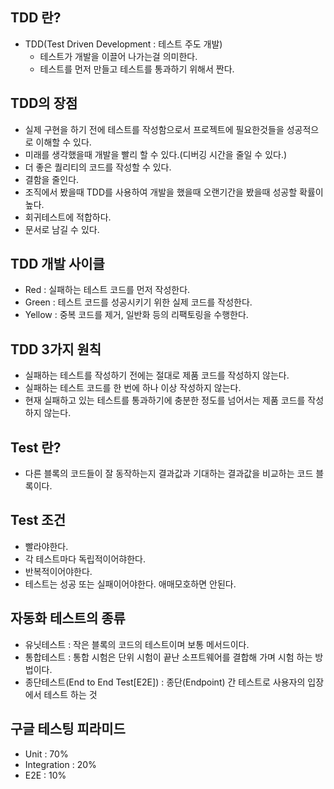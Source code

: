 ## TDD 란?

- TDD(Test Driven Development : 테스트 주도 개발)
  - 테스트가 개발을 이끌어 나가는걸 의미한다.
  - 테스트를 먼저 만들고 테스트를 통과하기 위해서 짠다.

## TDD의 장점

- 실제 구현을 하기 전에 테스트를 작성함으로서 프로젝트에 필요한것들을 성공적으로 이해할 수 있다.
- 미래를 생각했을때 개발을 빨리 할 수 있다.(디버깅 시간을 줄일 수 있다.)
- 더 좋은 퀄리티의 코드를 작성할 수 있다.
- 결함을 줄인다.
- 조직에서 봤을때 TDD를 사용하여 개발을 했을때 오랜기간을 봤을때 성공할 확률이 높다.
- 회귀테스트에 적합하다.
- 문서로 남길 수 있다.

## TDD 개발 사이클

- Red : 실패하는 테스트 코드를 먼저 작성한다.
- Green : 테스트 코드를 성공시키기 위한 실제 코드를 작성한다.
- Yellow : 중복 코드를 제거, 일반화 등의 리팩토링을 수행한다.

## TDD 3가지 원칙

- 실패하는 테스트를 작성하기 전에는 절대로 제품 코드를 작성하지 않는다.
- 실패하는 테스트 코드를 한 번에 하나 이상 작성하지 않는다.
- 현재 실패하고 있는 테스트를 통과하기에 충분한 정도를 넘어서는 제품 코드를 작성하지 않는다.

## Test 란?

- 다른 블록의 코드들이 잘 동작하는지 결과값과 기대하는 결과값을 비교하는 코드 블록이다.

## Test 조건

- 빨라야한다.
- 각 테스트마다 독립적이어햐한다.
- 반복적이어야한다.
- 테스트는 성공 또는 실패이어야한다. 애매모호하면 안된다.

## 자동화 테스트의 종류

- 유닛테스트 : 작은 블록의 코드의 테스트이며 보통 메서드이다.
- 통합테스트 : 통합 시험은 단위 시험이 끝난 소프트웨어를 결합해 가며 시험 하는 방법이다.
- 종단테스트(End to End Test[E2E]) : 종단(Endpoint) 간 테스트로 사용자의 입장에서 테스트 하는 것

## 구글 테스팅 피라미드

- Unit : 70%
- Integration : 20%
- E2E : 10%

